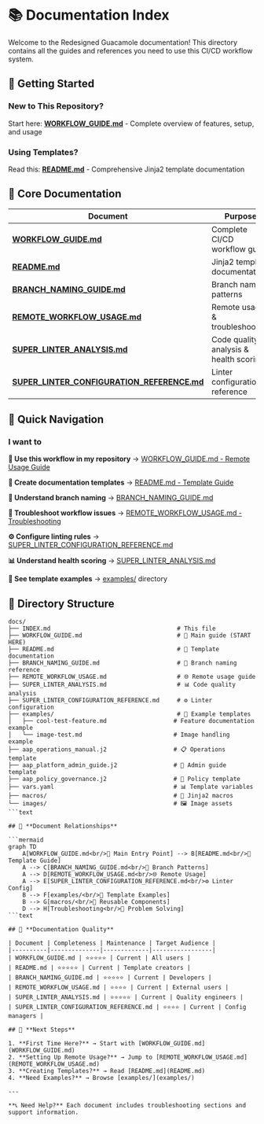 # 📚 Documentation Index

Welcome to the Redesigned Guacamole documentation! This directory contains all the guides and references you need to use this CI/CD workflow system.

## 🚀 **Getting Started**

### New to This Repository?
Start here: **[WORKFLOW_GUIDE.md](WORKFLOW_GUIDE.md)** - Complete overview of features, setup, and usage

### Using Templates?
Read this: **[README.md](README.md)** - Comprehensive Jinja2 template documentation

## 📖 **Core Documentation**

| Document | Purpose | Audience |
|----------|---------|----------|
| **[WORKFLOW_GUIDE.md](WORKFLOW_GUIDE.md)** | Complete CI/CD workflow guide | All users |
| **[README.md](README.md)** | Jinja2 template documentation | Template creators |
| **[BRANCH_NAMING_GUIDE.md](BRANCH_NAMING_GUIDE.md)** | Branch naming patterns | Developers |
| **[REMOTE_WORKFLOW_USAGE.md](REMOTE_WORKFLOW_USAGE.md)** | Remote usage & troubleshooting | External repository users |
| **[SUPER_LINTER_ANALYSIS.md](SUPER_LINTER_ANALYSIS.md)** | Code quality analysis & health scoring | Quality engineers, developers |
| **[SUPER_LINTER_CONFIGURATION_REFERENCE.md](SUPER_LINTER_CONFIGURATION_REFERENCE.md)** | Linter configuration reference | Configuration managers |

## 🎯 **Quick Navigation**

### I want to

**🔧 Use this workflow in my repository**
→ [WORKFLOW_GUIDE.md - Remote Usage Guide](WORKFLOW_GUIDE.md#-remote-usage-guide)

**📄 Create documentation templates**
→ [README.md - Template Guide](README.md)

**🌿 Understand branch naming**
→ [BRANCH_NAMING_GUIDE.md](BRANCH_NAMING_GUIDE.md)

**🐛 Troubleshoot workflow issues**
→ [REMOTE_WORKFLOW_USAGE.md - Troubleshooting](REMOTE_WORKFLOW_USAGE.md#troubleshooting)

**⚙️ Configure linting rules**
→ [SUPER_LINTER_CONFIGURATION_REFERENCE.md](SUPER_LINTER_CONFIGURATION_REFERENCE.md)

**📊 Understand health scoring**
→ [SUPER_LINTER_ANALYSIS.md](SUPER_LINTER_ANALYSIS.md)

**🧪 See template examples**
→ [examples/](examples/) directory

## 📁 **Directory Structure**

```text
docs/
├── INDEX.md                                    # This file
├── WORKFLOW_GUIDE.md                           # 🚀 Main guide (START HERE)
├── README.md                                   # 📄 Template documentation
├── BRANCH_NAMING_GUIDE.md                      # 🌿 Branch naming reference
├── REMOTE_WORKFLOW_USAGE.md                    # 🌐 Remote usage guide
├── SUPER_LINTER_ANALYSIS.md                    # 📊 Code quality analysis
├── SUPER_LINTER_CONFIGURATION_REFERENCE.md     # ⚙️ Linter configuration
├── examples/                                   # 🧪 Example templates
│   ├── cool-test-feature.md                   # Feature documentation example
│   └── image-test.md                          # Image handling example
├── aap_operations_manual.j2                   # 📋 Operations template
├── aap_platform_admin_guide.j2                # 🔧 Admin guide template
├── aap_policy_governance.j2                   # 📜 Policy template
├── vars.yaml                                  # 📊 Template variables
├── macros/                                    # 🧩 Jinja2 macros
└── images/                                    # 🖼️ Image assets
```text

## 🔄 **Document Relationships**

```mermaid
graph TD
    A[WORKFLOW_GUIDE.md<br/>🚀 Main Entry Point] --> B[README.md<br/>📄 Template Guide]
    A --> C[BRANCH_NAMING_GUIDE.md<br/>🌿 Branch Patterns]
    A --> D[REMOTE_WORKFLOW_USAGE.md<br/>🌐 Remote Usage]
    A --> E[SUPER_LINTER_CONFIGURATION_REFERENCE.md<br/>⚙️ Linter Config]
    B --> F[examples/<br/>🧪 Template Examples]
    B --> G[macros/<br/>🧩 Reusable Components]
    D --> H[Troubleshooting<br/>🐛 Problem Solving]
```text

## 🎯 **Documentation Quality**

| Document | Completeness | Maintenance | Target Audience |
|----------|--------------|-------------|-----------------|
| WORKFLOW_GUIDE.md | ⭐⭐⭐⭐⭐ | Current | All users |
| README.md | ⭐⭐⭐⭐⭐ | Current | Template creators |
| BRANCH_NAMING_GUIDE.md | ⭐⭐⭐⭐⭐ | Current | Developers |
| REMOTE_WORKFLOW_USAGE.md | ⭐⭐⭐⭐ | Current | External users |
| SUPER_LINTER_ANALYSIS.md | ⭐⭐⭐⭐⭐ | Current | Quality engineers |
| SUPER_LINTER_CONFIGURATION_REFERENCE.md | ⭐⭐⭐⭐ | Current | Config managers |

## 🚀 **Next Steps**

1. **First Time Here?** → Start with [WORKFLOW_GUIDE.md](WORKFLOW_GUIDE.md)
2. **Setting Up Remote Usage?** → Jump to [REMOTE_WORKFLOW_USAGE.md](REMOTE_WORKFLOW_USAGE.md)
3. **Creating Templates?** → Read [README.md](README.md)
4. **Need Examples?** → Browse [examples/](examples/)

---

**📞 Need Help?** Each document includes troubleshooting sections and support information.
